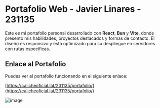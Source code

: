 # Portafolio Web - Javier Linares - 231135

Este es mi portafolio personal desarrollado con **React**, **Bun** y **Vite**, donde presento mis habilidades, proyectos destacados y formas de contacto. El diseño es responsivo y está optimizado para su despliegue en servidores con rutas específicas.

## Enlace al Portafolio

Puedes ver el portafolio funcionando en el siguiente enlace:

[https://calicheoficial.lat/231135/portafolio/](https://calicheoficial.lat/231135/portafolio/)

![image](https://github.com/user-attachments/assets/99a3f995-2393-4ac2-958c-74e074e9faf0)
